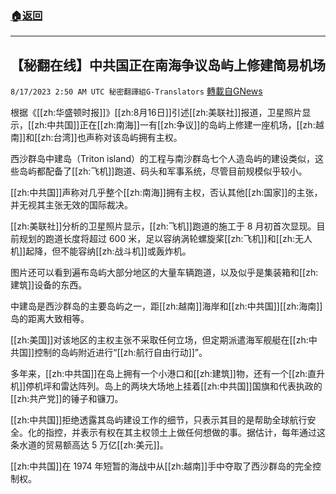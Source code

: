 ###  [:house:返回](README.md)
---


## 【秘翻在线】中共国正在南海争议岛屿上修建简易机场
`8/17/2023 2:50 AM UTC 秘密翻譯組G-Translators` [轉載自GNews](https://gnews.org/articles/1560725)

根据《[[zh:华盛顿时报]]》[[zh:8月16日]]引述[[zh:美联社]]报道，卫星照片显示，[[zh:中共国]]正在[[zh:南海]]一有[[zh:争议]]的岛屿上修建一座机场，[[zh:越南]]和[[zh:台湾]]也声称对该岛屿拥有主权。

西沙群岛中建岛（Triton island）的工程与南沙群岛七个人造岛屿的建设类似，这些岛屿都配备了[[zh:飞机]]跑道、码头和军事系统，尽管目前规模似乎较小。

[[zh:中共国]]声称对几乎整个[[zh:南海]]拥有主权，否认其他[[zh:国家]]的主张，并无视其主张无效的国际裁决。

[[zh:美联社]]分析的卫星照片显示，[[zh:飞机]]跑道的施工于 8 月初首次显现。目前规划的跑道长度将超过 600 米，足以容纳涡轮螺旋桨[[zh:飞机]]和[[zh:无人机]]起降，但不能容纳[[zh:战斗机]]或轰炸机。

图片还可以看到遍布岛屿大部分地区的大量车辆跑道，以及似乎是集装箱和[[zh:建筑]]设备的东西。

中建岛是西沙群岛的主要岛屿之一，距[[zh:越南]]海岸和[[zh:中共国]][[zh:海南]]岛的距离大致相等。

[[zh:美国]]对该地区的主权主张不采取任何立场，但定期派遣海军舰艇在[[zh:中共国]]控制的岛屿附近进行“[[zh:航行自由行动]]”。

多年来，[[zh:中共国]]在岛上拥有一个小港口和[[zh:建筑]]物，还有一个[[zh:直升机]]停机坪和雷达阵列。岛上的两块大场地上挂着[[zh:中共国]]国旗和代表执政的[[zh:共产党]]的锤子和镰刀。

[[zh:中共国]]拒绝透露其岛屿建设工作的细节，只表示其目的是帮助全球航行安全。​​​​​​​​​​​​​​​​​​​​化的指控，并表示有权在其主权领土上做任何想做的事。据估计，每年通过这条水道的贸易额高达 5 万亿[[zh:美元]]。

 [[zh:中共国]]在 1974 年短暂的海战中从[[zh:越南]]手中夺取了西沙群岛的完全控制权。

